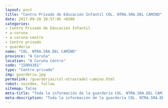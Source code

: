 ```yaml
---
layout: post
title: "Centro Privado de Educación Infantil COL. NTRA.SRA.DEL CAMINO"
date: 2017-09-20 20:57:05 +0200
categories:
- Centro Privado de Educación Infantil
- a-coruna
- a-coruna-centro
- Centro privado
- guarderia
name: "COL. NTRA.SRA.DEL CAMINO"
province: "A Coruña"
location: "A Coruña Centro"
code: "15004381"
type: "Centro privado"
img: guarderia.jpg
permalink: /guarderias/col-ntrasradel-camino.html
robot: noindex, follow
sitemap: false
meta-title: "Toda la información de la guardería COL. NTRA.SRA.DEL CAMINO"
meta-description: "Toda la información de la guardería COL. NTRA.SRA.DEL CAMINO"
---
```

